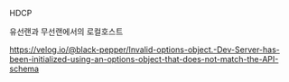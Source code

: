 HDCP

유선랜과 무선랜에서의 로컬호스트

https://velog.io/@black-pepper/Invalid-options-object.-Dev-Server-has-been-initialized-using-an-options-object-that-does-not-match-the-API-schema
